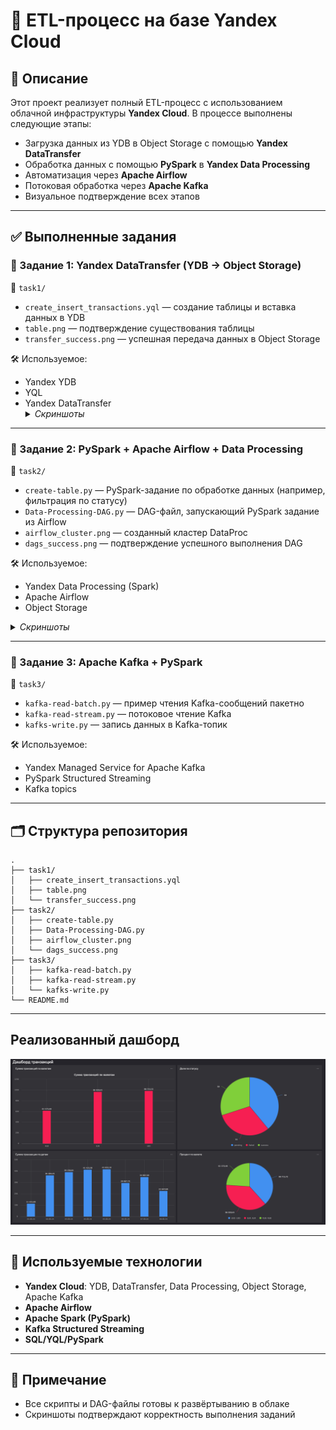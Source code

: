 # 🚀 ETL-процесс на базе Yandex Cloud

## 📌 Описание

Этот проект реализует полный ETL-процесс с использованием облачной инфраструктуры **Yandex Cloud**. В процессе выполнены следующие этапы:

- Загрузка данных из YDB в Object Storage с помощью **Yandex DataTransfer**
- Обработка данных с помощью **PySpark** в **Yandex Data Processing**
- Автоматизация через **Apache Airflow**
- Потоковая обработка через **Apache Kafka**
- Визуальное подтверждение всех этапов

---

## ✅ Выполненные задания

### 🔹 Задание 1: Yandex DataTransfer (YDB → Object Storage)

📂 `task1/`
- `create_insert_transactions.yql` — создание таблицы и вставка данных в YDB
- `table.png` — подтверждение существования таблицы
- `transfer_success.png` — успешная передача данных в Object Storage

🛠️ Используемое:
- Yandex YDB
- YQL
- Yandex DataTransfer
      <details>
    	<summary><i>Скриншоты</i></summary>
		![Таблица](screenshots/table.png)
  		![Трансфер](screenshots/transfer_success.png)
	</details> 
---

### 🔹 Задание 2: PySpark + Apache Airflow + Data Processing

📂 `task2/`
- `create-table.py` — PySpark-задание по обработке данных (например, фильтрация по статусу)
- `Data-Processing-DAG.py` — DAG-файл, запускающий PySpark задание из Airflow
- `airflow_cluster.png` — созданный кластер DataProc
- `dags_success.png` — подтверждение успешного выполнения DAG

🛠️ Используемое:
- Yandex Data Processing (Spark)
- Apache Airflow
- Object Storage

<details>
  <summary><i>Скриншоты</i></summary>

  <br>

  ![Кластер](screenshots/airflow_cluster.png)  
  ![DAG](screenshots/dags_success.png)

</details>

 
---

### 🔹 Задание 3: Apache Kafka + PySpark

📂 `task3/`
- `kafka-read-batch.py` — пример чтения Kafka-сообщений пакетно
- `kafka-read-stream.py` — потоковое чтение Kafka
- `kafks-write.py` — запись данных в Kafka-топик

🛠️ Используемое:
- Yandex Managed Service for Apache Kafka
- PySpark Structured Streaming
- Kafka topics

---

## 🗂️ Структура репозитория

```
.
├── task1/
│   ├── create_insert_transactions.yql
│   ├── table.png
│   └── transfer_success.png
├── task2/
│   ├── create-table.py
│   ├── Data-Processing-DAG.py
│   ├── airflow_cluster.png
│   └── dags_success.png
├── task3/
│   ├── kafka-read-batch.py
│   ├── kafka-read-stream.py
│   └── kafks-write.py
└── README.md
```

---

## Реализованный дашборд
![Дашборд->](screenshots/dashboard.png)

---

## 🧰 Используемые технологии

- **Yandex Cloud**: YDB, DataTransfer, Data Processing, Object Storage, Apache Kafka
- **Apache Airflow**
- **Apache Spark (PySpark)**
- **Kafka Structured Streaming**
- **SQL/YQL/PySpark**

---

## 📎 Примечание

- Все скрипты и DAG-файлы готовы к развёртыванию в облаке
- Скриншоты подтверждают корректность выполнения заданий
